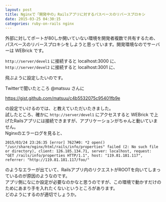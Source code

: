 ```yaml
---
layout: post
title: Nginxで「開発中の」Railsアプリに対するパスベースのリバースプロキシ
date: 2015-03-25 04:30:15
categories: ruby-on-rails nginx
---
```

<p>外部に対してポートが80しか開いていない環境を開発者複数で共有するため、パスベースのリバースプロキシをしようと思っています。開発環境なのでサーバーは WEBrick です。</p>

<p><code>http://server/devel1</code> に接続すると localhost:3000 に、<br>
<code>http://server/devel2</code> に接続すると localhost:3001 に、</p>

<p>飛ぶように設定したいのです。</p>

<p>Twitterで聞いたところ @matsuu さんに</p>

<p><a href="https://gist.github.com/matsuu/c4b5532075c95401fb9e" rel="nofollow">https://gist.github.com/matsuu/c4b5532075c95401fb9e</a></p>

<p>の設定でいけるのでは、と教えていただいたきました。<br>
試したところ、確かに <code>http://server/devel1</code> にアクセスすると WEBrick で上げたRailsアプリには接続できますが、アプリケーションがちゃんと動いていません。<br>
Nginxのエラーログを見ると、</p>

<pre><code>2015/03/24 23:26:35 [error] 7627#0: *2 open() "/usr/share/nginx/html/rails/info/properties" failed (2: No such file or directory), client: 126.185.134.71, server: localhost, request: "GET /rails/info/properties HTTP/1.1", host: "119.81.181.117", referrer: "http://119.81.181.117/foo/"
</code></pre>

<p>のようなエラーが出ていて、Railsアプリ内のリクエストがROOTを向いてしまっているのが原因のようなのです。<br>
アプリ側になにか設定が必要なのかなと思うのですが、この環境で動かすだけのためにあまり手を入れたくないというところがあります。<br>
どのようにするのが適切でしょうか。</p>
